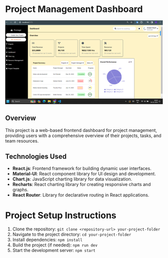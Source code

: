 # Project Management Dashboard

![Project Management Dashboard Preview](client/src/assets/picture.png)


## Overview

This project is a web-based frontend dashboard for project management, providing users with a comprehensive overview of their projects, tasks, and team resources.


## Technologies Used

- **React.js**: Frontend framework for building dynamic user interfaces.
- **Material-UI**: React component library for UI design and development.
- **Chart.js**: JavaScript charting library for data visualization.
- **Recharts**: React charting library for creating responsive charts and graphs.
- **React Router**: Library for declarative routing in React applications.

# Project Setup Instructions

1. Clone the repository: `git clone <repository-url> your-project-folder`
2. Navigate to the project directory: `cd your-project-folder`
3. Install dependencies: `npm install`
4. Build the project (if needed): `npm run dev` 
5. Start the development server: `npm start`

